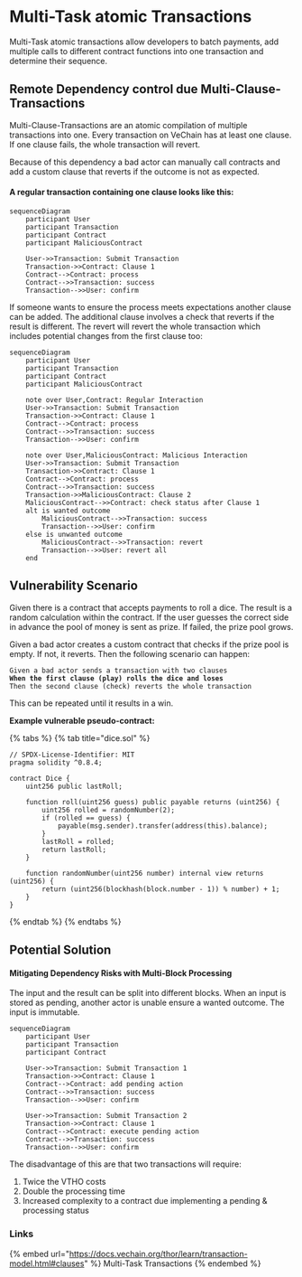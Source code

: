 # Multi-Task atomic Transactions

Multi-Task atomic transactions allow developers to batch payments, add multiple calls to different contract functions into one transaction and determine their sequence.

## Remote Dependency control due Multi-Clause-Transactions

Multi-Clause-Transactions are an atomic compilation of multiple transactions into one. Every transaction on VeChain has at least one clause. If one clause fails, the whole transaction will revert.

Because of this dependency a bad actor can manually call contracts and add a custom clause that reverts if the outcome is not as expected.

#### A regular transaction containing one clause looks like this:

```mermaid
sequenceDiagram
    participant User
    participant Transaction
    participant Contract
    participant MaliciousContract

    User->>Transaction: Submit Transaction
    Transaction->>Contract: Clause 1
    Contract-->Contract: process
    Contract-->>Transaction: success
    Transaction-->>User: confirm
```

If someone wants to ensure the process meets expectations another clause can be added. The additional clause involves a check that reverts if the result is different. The revert will revert the whole transaction which includes potential changes from the first clause too:

```mermaid
sequenceDiagram
    participant User
    participant Transaction
    participant Contract
    participant MaliciousContract

    note over User,Contract: Regular Interaction
    User->>Transaction: Submit Transaction
    Transaction->>Contract: Clause 1
    Contract-->Contract: process
    Contract-->>Transaction: success
    Transaction-->>User: confirm

    note over User,MaliciousContract: Malicious Interaction
    User->>Transaction: Submit Transaction
    Transaction->>Contract: Clause 1
    Contract-->Contract: process
    Contract-->>Transaction: success
    Transaction->>MaliciousContract: Clause 2
    MaliciousContract-->>Contract: check status after Clause 1
    alt is wanted outcome
        MaliciousContract-->>Transaction: success
        Transaction-->>User: confirm
    else is unwanted outcome
        MaliciousContract-->>Transaction: revert
        Transaction-->>User: revert all
    end
```

## Vulnerability Scenario

Given there is a contract that accepts payments to roll a dice. The result is a random calculation within the contract. If the user guesses the correct side in advance the pool of money is sent as prize. If failed, the prize pool grows.

Given a bad actor creates a custom contract that checks if the prize pool is empty. If not, it reverts. Then the following scenario can happen:

<pre class="language-gherkin"><code class="lang-gherkin">Given a bad actor sends a transaction with two clauses
<strong>When the first clause (play) rolls the dice and loses
</strong>Then the second clause (check) reverts the whole transaction
</code></pre>

This can be repeated until it results in a win.

**Example vulnerable pseudo-contract:**

{% tabs %}
{% tab title="dice.sol" %}
```solidity
// SPDX-License-Identifier: MIT
pragma solidity ^0.8.4;

contract Dice {
    uint256 public lastRoll;

    function roll(uint256 guess) public payable returns (uint256) {
        uint256 rolled = randomNumber(2);
        if (rolled == guess) {
            payable(msg.sender).transfer(address(this).balance);
        }
        lastRoll = rolled;
        return lastRoll;
    }

    function randomNumber(uint256 number) internal view returns (uint256) {
        return (uint256(blockhash(block.number - 1)) % number) + 1;
    }
}
```
{% endtab %}
{% endtabs %}

## Potential Solution

#### Mitigating Dependency Risks with Multi-Block Processing

The input and the result can be split into different blocks. When an input is stored as pending, another actor is unable ensure a wanted outcome. The input is immutable.

```mermaid
sequenceDiagram
    participant User
    participant Transaction
    participant Contract
    
    User->>Transaction: Submit Transaction 1
    Transaction->>Contract: Clause 1
    Contract-->Contract: add pending action
    Contract-->>Transaction: success
    Transaction-->>User: confirm

    User->>Transaction: Submit Transaction 2
    Transaction->>Contract: Clause 1
    Contract-->Contract: execute pending action
    Contract-->>Transaction: success
    Transaction-->>User: confirm
```

The disadvantage of this are that two transactions will require:

1. Twice the VTHO costs
2. Double the processing time
3. Increased complexity to a contract due implementing a pending & processing status

### Links

{% embed url="https://docs.vechain.org/thor/learn/transaction-model.html#clauses" %}
Multi-Task Transactions
{% endembed %}

